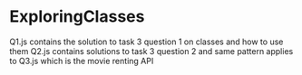 # ExploringClasses
Q1.js contains the solution to task 3 question 1 on classes and how to use them
Q2.js contains solutions to task 3 question 2 and same pattern applies to Q3.js which is the movie renting API
